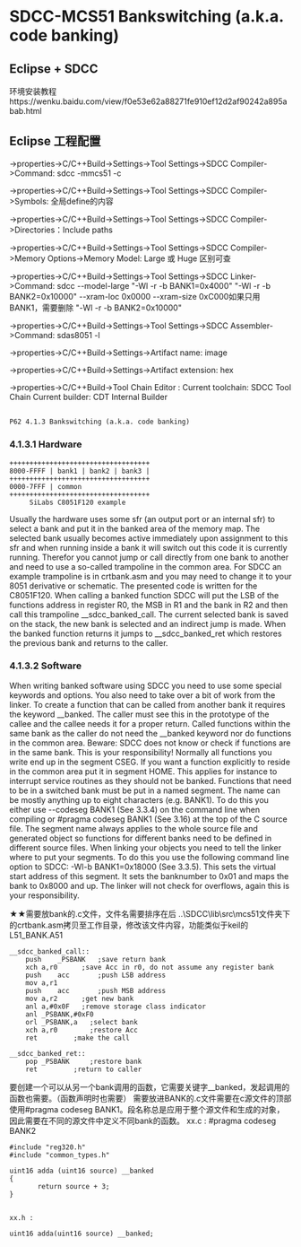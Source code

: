 # SDCC-MCS51 Bankswitching (a.k.a. code banking)

## Eclipse + SDCC 
环境安装教程https://wenku.baidu.com/view/f0e53e62a88271fe910ef12d2af90242a895abab.html

## Eclipse 工程配置
->properties->C/C++Build->Settings->Tool Settings->SDCC Compiler->Command:  sdcc -mmcs51 -c

->properties->C/C++Build->Settings->Tool Settings->SDCC Compiler->Symbols: 全局define的内容

->properties->C/C++Build->Settings->Tool Settings->SDCC Compiler->Directories：Include paths

->properties->C/C++Build->Settings->Tool Settings->SDCC Compiler->Memory Options->Memory Model: Large 或 Huge    区别可查<SDCC Compiler User Guide>

->properties->C/C++Build->Settings->Tool Settings->SDCC Linker->Command:
sdcc --model-large "-Wl -r -b BANK1=0x4000" "-Wl -r -b BANK2=0x10000" --xram-loc 0x0000  --xram-size 0xC000如果只用BANK1，需要删除 "-Wl -r -b BANK2=0x10000"

->properties->C/C++Build->Settings->Tool Settings->SDCC Assembler->Command: sdas8051 -l

->properties->C/C++Build->Settings->Artifact name: image

->properties->C/C++Build->Settings->Artifact extension: hex

->properties->C/C++Build->Tool Chain Editor : Current toolchain: SDCC Tool Chain   Current builder: CDT Internal Builder


## <SDCC Compiler User Guide>
    P62 4.1.3 Bankswitching (a.k.a. code banking)
	
### 4.1.3.1 Hardware

	+++++++++++++++++++++++++++++++++++
	8000-FFFF | bank1 | bank2 | bank3 |
	+++++++++++++++++++++++++++++++++++
	0000-7FFF | common 
	+++++++++++++++++++++++++++++++++++
	     SiLabs C8051F120 example
     
Usually the hardware uses some sfr (an output port or an internal sfr) to select a bank and put it in the banked area of the memory map. The selected bank usually becomes active immediately upon assignment to this sfr and when running inside a bank it will switch out this code it is currently running. Therefor you cannot jump or call directly from one bank to another and need to use a so-called trampoline in the common area. For SDCC an example trampoline is in crtbank.asm and you may need to change it to your 8051 derivative or schematic. The presented code is written for the C8051F120.
When calling a banked function SDCC will put the LSB of the functions address in register R0, the MSB in R1 and the bank in R2 and then call this trampoline __sdcc_banked_call. The current selected bank is saved on the stack, the new bank is selected and an indirect jump is made. When the banked function returns it jumps to __sdcc_banked_ret which restores the previous bank and returns to the caller.

### 4.1.3.2 Software
When writing banked software using SDCC you need to use some special keywords and options. You also need to take over a bit of work from the linker.
To create a function that can be called from another bank it requires the keyword __banked. The caller must see this in the prototype of the callee and the callee needs it for a proper return. Called functions within the same bank as the caller do not need the __banked keyword nor do functions in the common area. Beware: SDCC
does not know or check if functions are in the same bank. This is your responsibility!
Normally all functions you write end up in the segment CSEG. If you want a function explicitly to reside in the common area put it in segment HOME. This applies for instance to interrupt service routines as they should not be banked.
Functions that need to be in a switched bank must be put in a named segment. The name can be mostly anything up to eight characters (e.g. BANK1). To do this you either use --codeseg BANK1 (See 3.3.4) on the command line when compiling or #pragma codeseg BANK1 (See 3.16) at the top of the C source file. The segment name always applies to the whole source file and generated object so functions for different banks need to be defined in different source files.
When linking your objects you need to tell the linker where to put your segments. To do this you use the following command line option to SDCC: -Wl-b BANK1=0x18000 (See 3.3.5). This sets the virtual start address of this segment. It sets the banknumber to 0x01 and maps the bank to 0x8000 and up. The linker will not check for overflows, again this is your responsibility.

★★需要放bank的.c文件，文件名需要排序在后
..\SDCC\lib\src\mcs51文件夹下的crtbank.asm拷贝至工作目录，修改该文件内容，功能类似于keil的L51_BANK.A51

	__sdcc_banked_call::
		push	_PSBANK   ;save return bank
		xch	a,r0      ;save Acc in r0, do not assume any register bank
		push	acc       ;push LSB address
		mov	a,r1
		push	acc       ;push MSB address
		mov	a,r2      ;get new bank
		anl	a,#0x0F   ;remove storage class indicator
		anl	_PSBANK,#0xF0
		orl	_PSBANK,a   ;select bank
		xch	a,r0		;restore Acc
		ret			;make the call

	__sdcc_banked_ret::
		pop	_PSBANK		;restore bank
		ret			;return to caller


要创建一个可以从另一个bank调用的函数，它需要关键字__banked，发起调用的函数也需要。（函数声明时也需要）
需要放进BANK的.c文件需要在c源文件的顶部使用#pragma codeseg BANK1。段名称总是应用于整个源文件和生成的对象，因此需要在不同的源文件中定义不同bank的函数。
	xx.c :
	#pragma codeseg BANK2
	
	#include "reg320.h"
	#include "common_types.h"
	
	uint16 adda (uint16 source) __banked
	{
	       return source + 3;
	}


	xx.h :
	
	uint16 adda(uint16 source) __banked;
